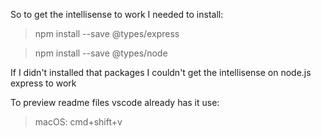 So to get the intellisense to work I needed to install:

> npm install --save @types/express

> npm install --save @types/node

If I didn't installed that packages I couldn't get the intellisense on node.js express to work

To preview readme files vscode already has it use:

> macOS: cmd+shift+v
